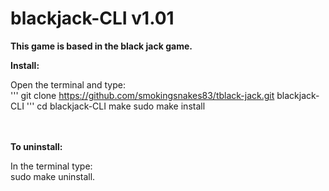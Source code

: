 # blackjack-CLI v1.01 
	
<b>This game is based in the black jack game.</b>

<b>Install:</b><br/>

Open the terminal and type:<br>
'''
git clone https://github.com/smokingsnakes83/tblack-jack.git blackjack-CLI
'''
cd blackjack-CLI
make
sudo make install

<br><br>
<b>To uninstall:</b><br/>

In the terminal type:<br>
sudo make uninstall.
